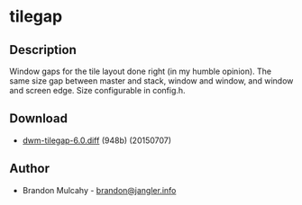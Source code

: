 tilegap
=======

Description
-----------
Window gaps for the tile layout done right (in my humble opinion). The same
size gap between master and stack, window and window, and window and screen
edge. Size configurable in config.h.

Download
--------
* [dwm-tilegap-6.0.diff](dwm-tilegap-6.0.diff) (948b) (20150707)

Author
------
* Brandon Mulcahy - <brandon@jangler.info>
